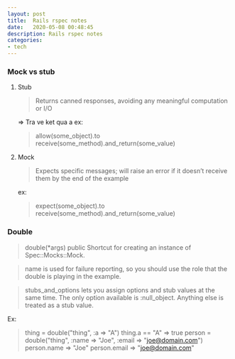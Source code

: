 ```yaml
---
layout: post
title:  Rails rspec notes
date:   2020-05-08 00:48:45
description: Rails rspec notes
categories:
- tech
---
```



### Mock vs stub
1. Stub
    > Returns canned responses, avoiding any meaningful computation or I/O

    => Tra ve ket qua a
    ex:
    > allow(some_object).to receive(some_method).and_return(some_value)


2. Mock
    > Expects specific messages; will raise an error if it doesn’t receive them by the end of the example

    ex:
    > expect(some_object).to receive(some_method).and_return(some_value)

### Double
  >  double(*args) public
     Shortcut for creating an instance of Spec::Mocks::Mock.

  >  name is used for failure reporting, so you should use the role that the double is playing in the example.

  >  stubs_and_options lets you assign options and stub values at the same time. The only option available is :null_object. Anything else is treated as a stub value.

  Ex:
  >   thing = double("thing", :a => "A")
      thing.a == "A" => true
      person = double("thing", :name => "Joe", :email => "joe@domain.com")
      person.name => "Joe"
      person.email => "joe@domain.com"
